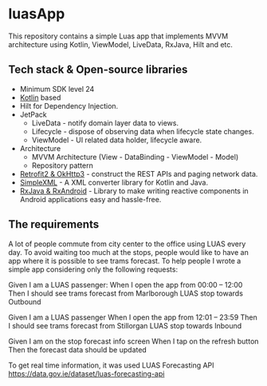 # luasApp
This repository contains a simple Luas app that implements MVVM architecture using Kotlin, ViewModel, LiveData, RxJava, Hilt and etc.


## Tech stack & Open-source libraries
- Minimum SDK level 24
- [Kotlin](https://kotlinlang.org/) based
- Hilt for Dependency Injection.
- JetPack
  - LiveData - notify domain layer data to views.
  - Lifecycle - dispose of observing data when lifecycle state changes.
  - ViewModel - UI related data holder, lifecycle aware.
- Architecture
  - MVVM Architecture (View - DataBinding - ViewModel - Model)
  - Repository pattern
- [Retrofit2 & OkHttp3](https://github.com/square/retrofit) - construct the REST APIs and paging network data.
- [SimpleXML](https://github.com/square/retrofit/tree/master/retrofit-converters/simplexml) - A XML converter library for Kotlin and Java.
- [RxJava & RxAndroid](https://github.com/ReactiveX/RxAndroid) - Library to make writing reactive components in Android applications easy and hassle-free.


## The requirements
A lot of people commute from city center to the office using LUAS every day. To avoid waiting too much at the stops, people would like to have an app where it is
possible to see trams forecast. To help people I wrote a simple app considering only the following requests:


Given I am a LUAS passenger:
When I open the app from 00:00 – 12:00
Then I should see trams forecast from Marlborough LUAS stop towards Outbound


Given I am a LUAS passenger
When I open the app from 12:01 – 23:59
Then I should see trams forecast from Stillorgan LUAS stop towards Inbound


Given I am on the stop forecast info screen
When I tap on the refresh button
Then the forecast data should be updated


To get real time information, it was used LUAS Forecasting API
https://data.gov.ie/dataset/luas-forecasting-api
